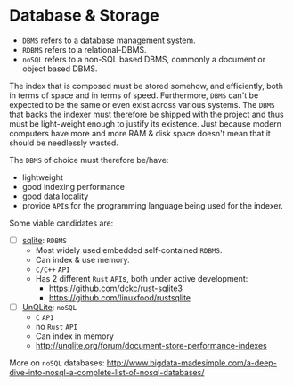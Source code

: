 # Database & Storage

+ `DBMS` refers to a database management system.
+ `RDBMS` refers to a relational-DBMS.
+ `noSQL` refers to a non-SQL based DBMS, commonly a document or object based DBMS.

The index that is composed must be stored somehow, and efficiently, both in terms of space and in terms of speed.
Furthermore, `DBMS` can't be expected to be the same or even exist across various systems.
The `DBMS` that backs the indexer must therefore be shipped with the project and thus must be light-weight
enough to justify its existence. Just because modern computers have more and more RAM & disk space doesn't mean
that it should be needlessly wasted.

The `DBMS` of choice must therefore be/have:
 - lightweight
 - good indexing performance
 - good data locality
 - provide `API`s for the programming language being used for the indexer.

Some viable candidates are:
 - [ ] [sqlite](http://www.sqlite.org/): `RDBMS`
   + Most widely used embedded self-contained `RDBMS`.
   + Can index & use memory.
   + `C/C++` `API`
   + Has 2 different `Rust` `API`s, both under active development:
     - https://github.com/dckc/rust-sqlite3
     - https://github.com/linuxfood/rustsqlite
 - [ ] [UnQLite](http://unqlite.org/features.html#kv_engine): `noSQL`
   + `C` `API`
   + no `Rust` `API`
   + Can index in memory
   + http://unqlite.org/forum/document-store-performance-indexes

More on `noSQL` databases: http://www.bigdata-madesimple.com/a-deep-dive-into-nosql-a-complete-list-of-nosql-databases/
